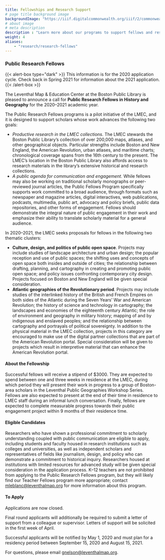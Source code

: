 ```yaml
---
title: Fellowships and Research Support
# page title background image
backgroundImage: "https://iiif.digitalcommonwealth.org/iiif/2/commonwealth:3f463366g/1292,3248,8404,3417/1200,/0/default.jpg"
# about image
# meta description
description : "Learn more about our programs to support fellows and research scholars"
weight: 4
aliases:
    - "research/research-fellows"
---
```


### Public Research Fellows

{{< alert-box type="dark" >}}
This information is for the 2020 application cycle. Check back in Spring 2021 for information about the 2021 application.
{{< /alert-box >}}

The Leventhal Map & Education Center at the Boston Public Library is pleased to announce a call for **Public Research Fellows in History and Geography** for the 2020–2021 academic year.

The Public Research Fellows programs is a pilot initiative of the LMEC, and it is designed to support scholars whose work advances the following two goals:

* *Productive research in the LMEC collections.* The LMEC stewards the Boston Public Library’s collection of over 200,000 maps, atlases, and other geographical objects. Particular strengths include Boston and New England, the American Revolution, urban atlases, and maritime charts; chronological coverage spans from the 16th century to the present. The LMEC’s location in the Boston Public Library also affords access to research materials in the library’s extensive historical and research collections.
* *A public agenda for communication and engagement.* While fellows may also be working on traditional scholarly monographs or peer-reviewed journal articles, the Public Fellows Program specifically supports work committed to a broad audience, through formats such as newspaper and magazine articles, digital interactives, web publications, podcasts, multimedia, public art, advocacy and policy briefs, public data repositories, and other forms of engagement. Fellows should demonstrate the integral nature of public engagement in their work and emphasize their ability to translate scholarly material for a general audience.

In 2020–2021, the LMEC seeks proposals for fellows in the following two thematic clusters:

* **Culture, design, and politics of public open space**. Projects may include studies of landscape architecture and urban design; the popular reception and use of public spaces; the shifting uses and concepts of open space both insides and outside of cities; the relationship between drafting, planning, and cartography in creating and promoting public open space; and policy issues confronting contemporary city design. Projects focused on Boston and New England will be given special consideration.
* **Atlantic geographies of the Revolutionary period**. Projects may include studies of the interlinked history of the British and French Empires on both sides of the Atlantic during the Seven Years’ War and American Revolution; the history of science and technology in cartography; the landscapes and economies of the eighteenth century Atlantic; the role of environment and geography in military history; mapping of and by indigenous and enslaved peoples; and the relationship between cartography and portrayals of political sovereignty. In addition to the physical material in the LMEC collection, projects in this category are encouraged to make use of the digital partner collections that are part of the American Revolution portal. Special consideration will be given to projects which result in interpretive material that can enhance the American Revolution portal.

#### About the Fellowship

Successful fellows will receive a stipend of $3000. They are expected to spend between one and three weeks in residence at the LMEC, during which period they will present their work in progress to a group of Boston-area scholars in the Leventhal Public Geographies Workshop Series. Fellows are also expected to present at the end of their time in residence to LMEC staff during an informal lunch conversation. Finally, fellows are expected to complete measurable progress towards their public engagement project within 9 months of their residence time.

#### Eligible Candidates

Researchers who have shown a professional commitment to scholarly understanding coupled with public communication are eligible to apply, including students and faculty housed in research institutions such as colleges and universities, as well as independent scholars and representatives of fields like journalism, design, and policy who can demonstrate a commitment to historical inquiry. Researchers housed at institutions with limited resources for advanced study will be given special consideration in the application process. K–12 teachers are not prohibited from applying to the Public Research Fellows program, but they will likely find our Teacher Fellows program more appropriate; contact mleblanc@leventhalmap.org for more information about this program.

#### To Apply

Applications are now closed.

Final round applicants will additionally be required to submit a letter of support from a colleague or supervisor. Letters of support will be solicited in the first week of April.

Successful applicants will be notified by May 1, 2020 and must plan for a residency period between September 15, 2020 and August 15, 2021.

For questions, please email gnelson@leventhalmap.org.